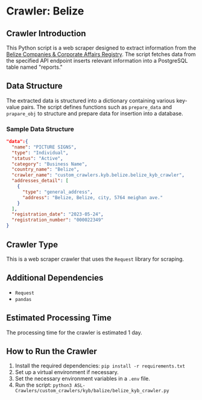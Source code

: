 # Crawler: Belize

## Crawler Introduction
This Python script is a web scraper designed to extract information from the [Belize Companies & Corporate Affairs Registry](https://obrs.bccar.bz/bereg/searchbusinesspublic). The script fetches data from the specified API endpoint inserts relevant information into a PostgreSQL table named "reports."

## Data Structure
The extracted data is structured into a dictionary containing various key-value pairs. The script defines functions such as `prepare_data` and `prapare_obj` to structure and prepare data for insertion into a database.

### Sample Data Structure
```json
"data":{
  "name": "PICTURE SIGNS",
  "type": "Individual",
  "status": "Active",
  "category": "Business Name",
  "country_name": "Belize",
  "crawler_name": "custom_crawlers.kyb.belize.belize_kyb_crawler",
  "addresses_detail": [
    {
      "type": "general_address",
      "address": "Belize, Belize, city, 5764 meighan ave."
    }
  ],
  "registration_date": "2023-05-24",
  "registration_number": "000022349"
}
```

## Crawler Type
This is a web scraper crawler that uses the `Request` library for scraping.

## Additional Dependencies
- `Request`
- `pandas`

## Estimated Processing Time
The processing time for the crawler is estimated 1 day.

## How to Run the Crawler
1. Install the required dependencies: `pip install -r requirements.txt`
2. Set up a virtual environment if necessary.
3. Set the necessary environment variables in a `.env` file.
4. Run the script: `python3 ASL-Crawlers/custom_crawlers/kyb/balize/belize_kyb_crawler.py`
